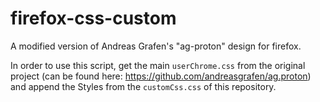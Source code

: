 # firefox-css-custom
A modified version of Andreas Grafen's "ag-proton" design for firefox.

In order to use this script, get the main `userChrome.css` from the original project (can be found here: https://github.com/andreasgrafen/ag.proton) and append the Styles from the `customCss.css` of this repository. 


